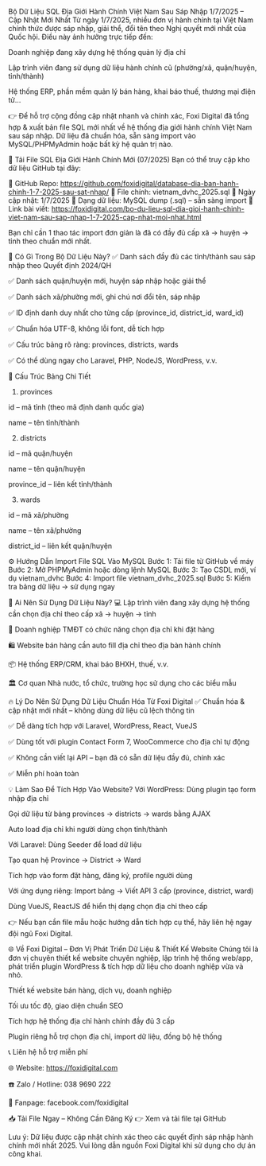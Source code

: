 Bộ Dữ Liệu SQL Địa Giới Hành Chính Việt Nam Sau Sáp Nhập 1/7/2025 – Cập Nhật Mới Nhất
Từ ngày 1/7/2025, nhiều đơn vị hành chính tại Việt Nam chính thức được sáp nhập, giải thể, đổi tên theo Nghị quyết mới nhất của Quốc hội. Điều này ảnh hưởng trực tiếp đến:

Doanh nghiệp đang xây dựng hệ thống quản lý địa chỉ

Lập trình viên đang sử dụng dữ liệu hành chính cũ (phường/xã, quận/huyện, tỉnh/thành)

Hệ thống ERP, phần mềm quản lý bán hàng, khai báo thuế, thương mại điện tử…

👉 Để hỗ trợ cộng đồng cập nhật nhanh và chính xác, Foxi Digital đã tổng hợp & xuất bản file SQL mới nhất về hệ thống địa giới hành chính Việt Nam sau sáp nhập. Dữ liệu đã chuẩn hóa, sẵn sàng import vào MySQL/PHPMyAdmin hoặc bất kỳ hệ quản trị nào.

🚀 Tải File SQL Địa Giới Hành Chính Mới (07/2025)
Bạn có thể truy cập kho dữ liệu GitHub tại đây:

🔗 GitHub Repo: https://github.com/foxidigital/database-dia-ban-hanh-chinh-1-7-2025-sau-sat-nhap/
📁 File chính: vietnam_dvhc_2025.sql
📆 Ngày cập nhật: 1/7/2025
💼 Dạng dữ liệu: MySQL dump (.sql) – sẵn sàng import
🔗 Link bài viết: https://foxidigital.com/bo-du-lieu-sql-dia-gioi-hanh-chinh-viet-nam-sau-sap-nhap-1-7-2025-cap-nhat-moi-nhat.html

Bạn chỉ cần 1 thao tác import đơn giản là đã có đầy đủ cấp xã → huyện → tỉnh theo chuẩn mới nhất.

📌 Có Gì Trong Bộ Dữ Liệu Này?
✅ Danh sách đầy đủ các tỉnh/thành sau sáp nhập theo Quyết định 2024/QH

✅ Danh sách quận/huyện mới, huyện sáp nhập hoặc giải thể

✅ Danh sách xã/phường mới, ghi chú nơi đổi tên, sáp nhập

✅ ID định danh duy nhất cho từng cấp (province_id, district_id, ward_id)

✅ Chuẩn hóa UTF-8, không lỗi font, dễ tích hợp

✅ Cấu trúc bảng rõ ràng: provinces, districts, wards

✅ Có thể dùng ngay cho Laravel, PHP, NodeJS, WordPress, v.v.

📂 Cấu Trúc Bảng Chi Tiết
1. provinces

id – mã tỉnh (theo mã định danh quốc gia)

name – tên tỉnh/thành

2. districts

id – mã quận/huyện

name – tên quận/huyện

province_id – liên kết tỉnh/thành

3. wards

id – mã xã/phường

name – tên xã/phường

district_id – liên kết quận/huyện

⚙️ Hướng Dẫn Import File SQL Vào MySQL
Bước 1: Tải file từ GitHub về máy
Bước 2: Mở PHPMyAdmin hoặc dòng lệnh MySQL
Bước 3: Tạo CSDL mới, ví dụ vietnam_dvhc
Bước 4: Import file vietnam_dvhc_2025.sql
Bước 5: Kiểm tra bảng dữ liệu → sử dụng ngay

🎯 Ai Nên Sử Dụng Dữ Liệu Này?
💻 Lập trình viên đang xây dựng hệ thống cần chọn địa chỉ theo cấp xã → huyện → tỉnh

🏢 Doanh nghiệp TMĐT có chức năng chọn địa chỉ khi đặt hàng

🛍️ Website bán hàng cần auto fill địa chỉ theo địa bàn hành chính

📦 Hệ thống ERP/CRM, khai báo BHXH, thuế, v.v.

🏛️ Cơ quan Nhà nước, tổ chức, trường học sử dụng cho các biểu mẫu

🔥 Lý Do Nên Sử Dụng Dữ Liệu Chuẩn Hóa Từ Foxi Digital
✅ Chuẩn hóa & cập nhật mới nhất – không dùng dữ liệu cũ lệch thông tin

✅ Dễ dàng tích hợp với Laravel, WordPress, React, VueJS

✅ Dùng tốt với plugin Contact Form 7, WooCommerce cho địa chỉ tự động

✅ Không cần viết lại API – bạn đã có sẵn dữ liệu đầy đủ, chính xác

✅ Miễn phí hoàn toàn

💡 Làm Sao Để Tích Hợp Vào Website?
Với WordPress:
Dùng plugin tạo form nhập địa chỉ

Gọi dữ liệu từ bảng provinces → districts → wards bằng AJAX

Auto load địa chỉ khi người dùng chọn tỉnh/thành

Với Laravel:
Dùng Seeder để load dữ liệu

Tạo quan hệ Province → District → Ward

Tích hợp vào form đặt hàng, đăng ký, profile người dùng

Với ứng dụng riêng:
Import bảng → Viết API 3 cấp (province, district, ward)

Dùng VueJS, ReactJS để hiển thị dạng chọn địa chỉ theo cấp

👉 Nếu bạn cần file mẫu hoặc hướng dẫn tích hợp cụ thể, hãy liên hệ ngay đội ngũ Foxi Digital.

🌐 Về Foxi Digital – Đơn Vị Phát Triển Dữ Liệu & Thiết Kế Website
Chúng tôi là đơn vị chuyên thiết kế website chuyên nghiệp, lập trình hệ thống web/app, phát triển plugin WordPress & tích hợp dữ liệu cho doanh nghiệp vừa và nhỏ.

Thiết kế website bán hàng, dịch vụ, doanh nghiệp

Tối ưu tốc độ, giao diện chuẩn SEO

Tích hợp hệ thống địa chỉ hành chính đầy đủ 3 cấp

Plugin riêng hỗ trợ chọn địa chỉ, import dữ liệu, đồng bộ hệ thống

📞 Liên hệ hỗ trợ miễn phí

🌐 Website: https://foxidigital.com

☎️ Zalo / Hotline: 038 9690 222

📩 Fanpage: facebook.com/foxidigital

📥 Tải File Ngay – Không Cần Đăng Ký
👉 Xem và tải file tại GitHub

Lưu ý: Dữ liệu được cập nhật chính xác theo các quyết định sáp nhập hành chính mới nhất 2025.
Vui lòng dẫn nguồn Foxi Digital khi sử dụng cho dự án công khai.
